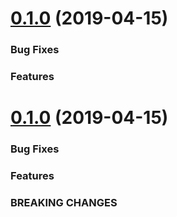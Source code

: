 <a name="0.1.0"></a>
# [0.1.0](https://github.com/mschlech/beelogger-admin) (2019-04-15)


### Bug Fixes


### Features




<a name="0.1.0"></a>
# [0.1.0](https://github.com/mschlech/beelogger-admin/) (2019-04-15)


### Bug Fixes



### Features


### BREAKING CHANGES




